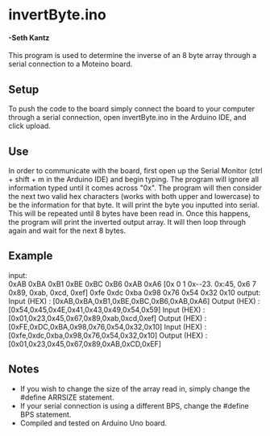 
# invertByte.ino
#### -Seth Kantz

This program is used to determine the inverse of an 8 byte array through a serial connection to a Moteino board.

## Setup 
To push the code to the board simply connect the board to your computer through a serial connection, open invertByte.ino in the Arduino IDE, and click upload.

## Use
In order to communicate with the board, first open up the Serial Monitor (ctrl + shift + m in the Arduino IDE) and begin typing.  The program will ignore all information typed until it comes across "0x".  The program will then consider the next two valid hex characters (works with both upper and lowercase) to be the information for that byte. It will print the byte you inputted into serial.  This will be repeated until 8 bytes have been read in.  Once this happens, the program will print the inverted output array.  It will then loop through again and wait for the next 8 bytes.

## Example

input: 		
		0xAB 0xBA 0xB1 0xBE 0xBC 0xB6 0xAB 0xA6
		[0x 0 1 0x--23. 0x:45, 0x6 7 0x89, 0xab, 0xcd, 0xef]
		0xfe 0xdc 0xba 0x98 0x76 0x54 0x32 0x10
output:
		Input  (HEX) :  [0xAB,0xBA,0xB1,0xBE,0xBC,0xB6,0xAB,0xA6]
		Output (HEX) :  [0x54,0x45,0x4E,0x41,0x43,0x49,0x54,0x59]
		Input  (HEX) :  [0x01,0x23,0x45,0x67,0x89,0xab,0xcd,0xef]
		Output (HEX) :  [0xFE,0xDC,0xBA,0x98,0x76,0x54,0x32,0x10]
		Input  (HEX) :  [0xfe,0xdc,0xba,0x98,0x76,0x54,0x32,0x10]
		Output (HEX) :  [0x01,0x23,0x45,0x67,0x89,0xAB,0xCD,0xEF]

				

## Notes
- If you wish to change the size of the array read in, simply change the #define ARRSIZE statement.
- If your serial connection is using a different BPS, change the #define BPS statement.
- Compiled and tested on Arduino Uno board.